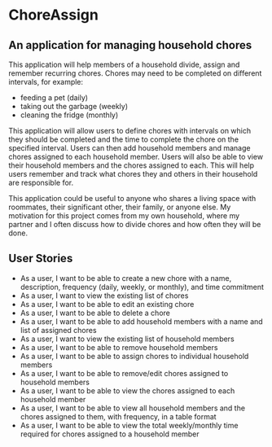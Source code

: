 # ChoreAssign

## An application for managing household chores

This application will help members of a household divide, assign and remember recurring chores. Chores 
may need to be completed on different intervals, for example:

- feeding a pet (daily)
- taking out the garbage (weekly)
- cleaning the fridge (monthly)

This application will allow users to define chores with intervals on which they should be completed and the time to
complete the chore on the specified interval. Users can then add household members and manage chores assigned to each 
household member. Users will also be able to view their household members and the chores assigned to each. 
This will help users remember and track what chores they and others in their household are responsible for. 

This application could be useful to anyone who shares a living space with roommates, their significant
other, their family, or anyone else. My motivation for this project comes from my own household, where my partner and I
often discuss how to divide chores and how often they will be done.

## User Stories

- As a user, I want to be able to create a new chore with a name, description, frequency (daily, weekly, or monthly), 
  and time commitment
- As a user, I want to view the existing list of chores
- As a user, I want to be able to edit an existing chore
- As a user, I want to be able to delete a chore
- As a user, I want to be able to add household members with a name and list of assigned chores
- As a user, I want to view the existing list of household members
- As a user, I want to be able to remove household members
- As a user, I want to be able to assign chores to individual household members
- As a user, I want to be able to remove/edit chores assigned to household members
- As a user, I want to be able to view the chores assigned to each household member
- As a user, I want to be able to view all household members and the chores assigned to them, with frequency, 
  in a table format
- As a user, I want to be able to view the total weekly/monthly time required for chores assigned to a household member